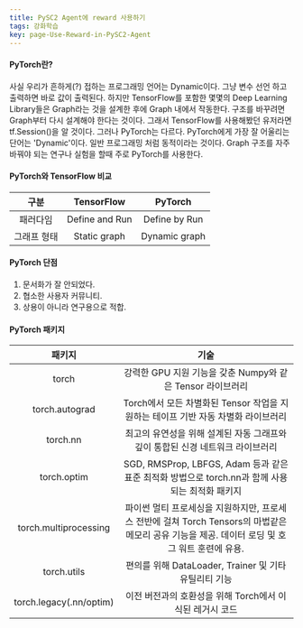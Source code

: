 ```yaml
---
title: PySC2 Agent에 reward 사용하기
tags: 강화학습
key: page-Use-Reward-in-PySC2-Agent
---
```


#### PyTorch란?

사실 우리가 흔하게(?) 접하는 프로그래밍 언어는 Dynamic이다. 그냥 변수 선언 하고 출력하면 바로 값이 출력된다. 하지만 TensorFlow를 포함한 몇몇의 Deep Learning Library들은 Graph라는 것을 설계한 후에 Graph 내에서 작동한다. 구조를 바꾸려면 Graph부터 다시 설계해야 한다는 것이다. 그래서 TensorFlow를 사용해봤던 유저라면 tf.Session()을 알 것이다. 그러나 PyTorch는 다르다. PyTorch에게 가장 잘 어울리는 단어는 'Dynamic'이다. 일반 프로그래밍 처럼 동적이라는 것이다. Graph 구조를 자주 바꿔야 되는 연구나 실험을 할때 주로 PyTorch를 사용한다.

#### PyTorch와 TensorFlow 비교

| 구분 | TensorFlow | PyTorch |
| :-: | :-: | :-: |
| 패러다임 | Define and Run | Define by Run |
| 그래프 형태 | Static graph | Dynamic graph |

#### PyTorch 단점

1.  문서화가 잘 안되었다.
2.  협소한 사용자 커뮤니티.
3.  상용이 아니라 연구용으로 적합.

#### PyTorch 패키지

| 패키지 | 기술 |
| :-: | :-: |
| torch | 강력한 GPU 지원 기능을 갖춘 Numpy와 같은 Tensor 라이브러리 |
| torch.autograd | Torch에서 모든 차별화된 Tensor 작업을 지원하는 테이프 기반 자동 차별화 라이브러리 |
| torch.nn | 최고의 유연성을 위해 설계된 자동 그래프와 깊이 통합된 신경 네트워크 라이브러리 |
| torch.optim | SGD, RMSProp, LBFGS, Adam 등과 같은 표준 최적화 방법으로 torch.nn과 함께 사용되는 최적화 패키지 |
| torch.multiprocessing | 파이썬 멀티 프로세싱을 지원하지만, 프로세스 전반에 걸쳐 Torch Tensors의 마법같은 메모리 공유 기능을 제공. 데이터 로딩 및 호그 워트 훈련에 유용. |
| torch.utils | 편의를 위해 DataLoader, Trainer 및 기타 유틸리티 기능 |
| torch.legacy(.nn/optim) | 이전 버전과의 호환성을 위해 Torch에서 이식된 레거시 코드 |